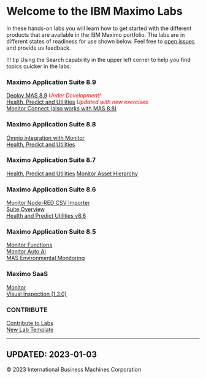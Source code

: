 # Welcome to the IBM Maximo Labs

In these hands-on labs you will learn how to get started with the different products that are available in the IBM Maximo 
portfolio.  The labs are in different states of readiness for use shown below. Feel free to [open issues](https://github.com/IBM/monitor-hands-on-lab/issues/new) and provide us feedback.

!!! tip
    Using the Search capability in the upper left corner to help you find topics quicker in the labs.

### Maximo Application Suite 8.9

  [Deploy MAS 8.9](/ocp_8.9/) <span style="color:red">*Under Development!*</span>  
  [Health, Predict and Utilities](/apm_8.9/) <span style="color:red">*Updated with new exercises*</span>
  <br>[Monitor Connect (also works with MAS 8.8)](/mas_monitor_connect/)  
 
### Maximo Application Suite 8.8

[Omnio integration with Monitor](/omnio_8.8/)<br/>
[Health, Predict and Utilities](/apm_8.8/)

### Maximo Application Suite 8.7

  [Health, Predict and Utilities](/apm_8.7/)
  [Monitor Asset Hierarchy](/mas_monitor_hierarchy/)
  
### Maximo Application Suite 8.6
 
  [Monitor Node-RED CSV Importer](/monitor_nodered_csv_importer_1.0/)  
  [Suite Overview](/mas_8.6/)  
  [Health and Predict Utilities v8.6](/hpu_8.6/)

### Maximo Application Suite 8.5

  [Monitor Functions](/monitor_8.5/)  
  [Monitor Auto AI](/monitor_autoai_8.5/)  
  [MAS Environmental Monitoring](/sustain_mas/)

### Maximo SaaS

  [Monitor](/monitor_saas/)<br/>
  [Visual Inspection (1.3.0)](/mvi_saas/)  
 
### CONTRIBUTE

  [Contribute to Labs](/contribute/)  
  [New Lab Template](/template_1.0/)  

---
**UPDATED: 2023-01-03**
---

© 2023 International Business Machines Corporation
